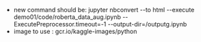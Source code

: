 
* new command should be:  jupyter nbconvert --to html --execute demo01/code/roberta_data_aug.ipynb --ExecutePreprocessor.timeout=-1 --output-dir=/outputg.ipynb
* image to use : gcr.io/kaggle-images/python

